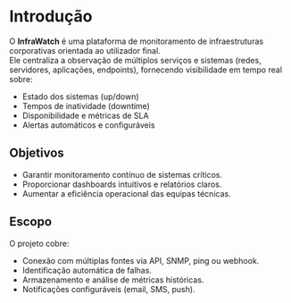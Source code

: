 # Introdução

O **InfraWatch** é uma plataforma de monitoramento de infraestruturas corporativas orientada ao utilizador final.  
Ele centraliza a observação de múltiplos serviços e sistemas (redes, servidores, aplicações, endpoints), fornecendo visibilidade em tempo real sobre:

- Estado dos sistemas (up/down)
- Tempos de inatividade (downtime)
- Disponibilidade e métricas de SLA
- Alertas automáticos e configuráveis

## Objetivos
- Garantir monitoramento contínuo de sistemas críticos.
- Proporcionar dashboards intuitivos e relatórios claros.
- Aumentar a eficiência operacional das equipas técnicas.

## Escopo
O projeto cobre:
- Conexão com múltiplas fontes via API, SNMP, ping ou webhook.
- Identificação automática de falhas.
- Armazenamento e análise de métricas históricas.
- Notificações configuráveis (email, SMS, push).
